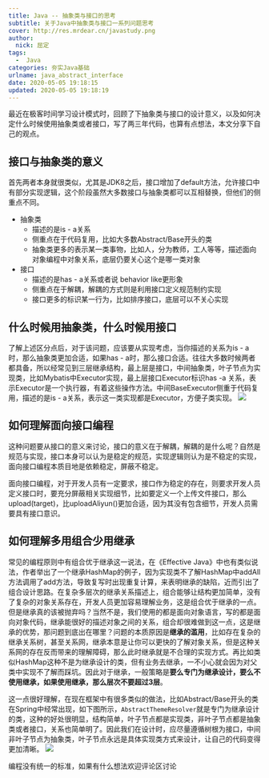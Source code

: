 ```yaml
---
title: Java -- 抽象类与接口的思考
subtitle: 关于Java中抽象类与接口一系列问题思考
cover: http://res.mrdear.cn/javastudy.png
author: 
  nick: 屈定
tags:
  -  Java
categories: 夯实Java基础
urlname: java_abstract_interface
date: 2020-05-05 19:18:15
updated: 2020-05-05 19:18:19
---
```


最近在极客时间学习设计模式时，回顾了下抽象类与接口的设计意义，以及如何决定什么时候使用抽象类或者接口，写了两三年代码，也算有点想法，本文分享下自己的观点。

## 接口与抽象类的意义

首先两者本身就很类似，尤其是JDK8之后，接口增加了default方法，允许接口中有部分实现逻辑，这个阶段虽然大多数接口与抽象类都可以互相替换，但他们的侧重点不同。

- 抽象类
    - 描述的是is - a关系
    - 侧重点在于代码复用，比如大多数Abstract/Base开头的类
    - 抽象类更多的表示某一类事物，比如人，分为教师，工人等等，描述面向对象编程中对象关系，底层仍要关心这个是哪一类对象
- 接口
    - 描述的是has - a关系或者说 behavior like更形象
    - 侧重点在于解耦，解耦的方式则是利用接口定义规范制约实现
    - 接口更多的标识某一行为，比如排序接口，底层可以不关心实现

## 什么时候用抽象类，什么时候用接口
了解上述区分点后，对于该问题，应该要从实现考虑，当你描述的关系为is - a时，那么抽象类更加合适，如果has - a时，那么接口合适。往往大多数时候两者都具备，所以经常见到三层继承结构，最上层是接口，中间抽象类，叶子节点为实现类，比如Mybatis中Executor实现，最上层接口Executor标识has -a 关系，表示Executor是一个执行器，有着这些操作方法。中间BaseExecutor侧重于代码复用，描述的是is - a关系，表示这一类实现都是Executor，方便子类实现。
![](http://res.mrdear.cn/1588674920.png)


## 如何理解面向接口编程
这种问题要从接口的意义来讨论，接口的意义在于解耦，解耦的是什么呢？自然是规范与实现，接口本身可以认为是稳定的规范，实现逻辑则认为是不稳定的实现，面向接口编程本质目地是依赖稳定，屏蔽不稳定。

面向接口编程，对于开发人员有一定要求，接口作为稳定的存在，则要求开发人员定义接口时，要充分屏蔽相关实现细节，比如要定义一个上传文件接口，那么upload(target)，比uploadAliyun()更加合适，因为其没有包含细节，开发人员需要具有接口意识。

## 如何理解多用组合少用继承
常见的编程原则中有组合优于继承这一说法，在《Effective Java》中也有类似说法，作者举出了一个继承HashMap的例子，因为实现类不了解HashMap中addAll方法调用了add方法，导致复写时出现重复计算，来表明继承的缺陷，近而引出了组合设计思路。在复杂多层次的继承关系描述上，组合能够让结构更加简单，没有了复杂的对象关系存在，开发人员更加容易理解业务，这是组合优于继承的一点。
但是继承真的该被抛弃吗？当然不是，我们使用的都是面向对象语言，写的都是面向对象代码，继承能很好的描述对象之间的关系，组合却很难做到这一点，这是继承的优势，那问题到底出在哪里？问题的本质原因是**继承的滥用**，比如存在复杂的继承关系树，甚至关系网，继承本意是让你可以更快的了解对象关系，但是这种关系网的存在反而带来的理解障碍，那么此时继承就是不合理的实现方式。再比如类似HashMap这种不是为继承设计的类，但有业务去继承，一不小心就会因为对父类中实现不了解而踩坑。因此对于继承，一般策略是**要么专门为继承设计，要么不使用继承，如果使用继承，那么层次不要超过3层**。

这一点很好理解，在现在框架中有很多类似的做法，比如Abstract/Base开头的类在Spring中经常出现，如下图所示，`AbstractThemeResolver`就是专门为继承设计的类，这种的好处很明显，结构简单，叶子节点都是实现类，非叶子节点都是抽象类或者接口，关系也简单明了。因此我们在设计时，应尽量遵循树根为接口，中间非叶子节点为抽象类，叶子节点永远是具体实现类方式来设计，让自己的代码变得更加清晰。 
![](http://res.mrdear.cn/1588681484.png)

编程没有统一的标准，如果有什么想法欢迎评论区讨论